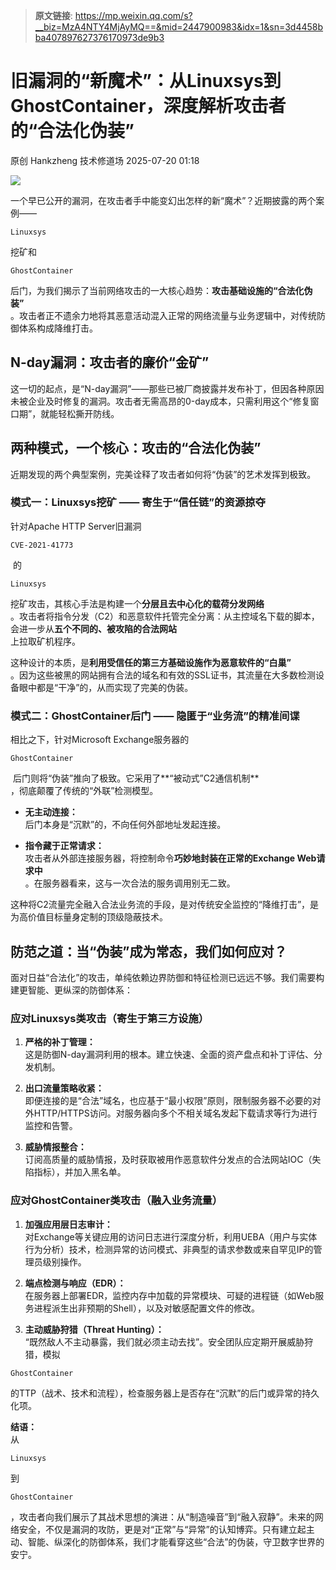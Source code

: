 > **原文链接**: https://mp.weixin.qq.com/s?__biz=MzA4NTY4MjAyMQ==&mid=2447900983&idx=1&sn=3d4458bba407897627376170973de9b3

#  旧漏洞的“新魔术”：从Linuxsys到GhostContainer，深度解析攻击者的“合法化伪装”  
原创 Hankzheng  技术修道场   2025-07-20 01:18  
  
![](https://mmbiz.qpic.cn/sz_mmbiz_png/wWBwsDOJT49p35z0luSpkeI1Bc7UZzoOwNFj34ciatEf6e9aPgiaTmu6HWv212Vib1mfib5ziarRUoEibn6JPw1NibNUg/640?wx_fmt=png&from=appmsg "")  
  
一个早已公开的漏洞，在攻击者手中能变幻出怎样的新“魔术”？近期披露的两个案例——
```
Linuxsys
```

  
挖矿和
```
GhostContainer
```

  
后门，为我们揭示了当前网络攻击的一大核心趋势：**攻击基础设施的“合法化伪装”**  
。攻击者正不遗余力地将其恶意活动混入正常的网络流量与业务逻辑中，对传统防御体系构成降维打击。  
## N-day漏洞：攻击者的廉价“金矿”  
  
这一切的起点，是“N-day漏洞”——那些已被厂商披露并发布补丁，但因各种原因未被企业及时修复的漏洞。攻击者无需高昂的0-day成本，只需利用这个“修复窗口期”，就能轻松撕开防线。  
## 两种模式，一个核心：攻击的“合法化伪装”  
  
近期发现的两个典型案例，完美诠释了攻击者如何将“伪装”的艺术发挥到极致。  
### 模式一：Linuxsys挖矿 —— 寄生于“信任链”的资源掠夺  
  
针对Apache HTTP Server旧漏洞 
```
CVE-2021-41773
```

  
 的
```
Linuxsys
```

  
挖矿攻击，其核心手法是构建一个**分层且去中心化的载荷分发网络**  
。攻击者将指令分发（C2）和恶意软件托管完全分离：从主控域名下载的脚本，会进一步从**五个不同的、被攻陷的合法网站**  
上拉取矿机程序。  
  
这种设计的本质，是**利用受信任的第三方基础设施作为恶意软件的“白巢”**  
。因为这些被黑的网站拥有合法的域名和有效的SSL证书，其流量在大多数检测设备眼中都是“干净”的，从而实现了完美的伪装。  
### 模式二：GhostContainer后门 —— 隐匿于“业务流”的精准间谍  
  
相比之下，针对Microsoft Exchange服务器的 
```
GhostContainer
```

  
 后门则将“伪装”推向了极致。它采用了**“被动式”C2通信机制**  
，彻底颠覆了传统的“外联”检测模型。  
- **无主动连接：**  
后门本身是“沉默”的，不向任何外部地址发起连接。  
  
- **指令藏于正常请求：**  
攻击者从外部连接服务器，将控制命令**巧妙地封装在正常的Exchange Web请求中**  
。在服务器看来，这与一次合法的服务调用别无二致。  
  
这种将C2流量完全融入合法业务流的手段，是对传统安全监控的“降维打击”，是为高价值目标量身定制的顶级隐蔽技术。  
## 防范之道：当“伪装”成为常态，我们如何应对？  
  
面对日益“合法化”的攻击，单纯依赖边界防御和特征检测已远远不够。我们需要构建更智能、更纵深的防御体系：  
### 应对Linuxsys类攻击（寄生于第三方设施）  
1. **严格的补丁管理：**  
这是防御N-day漏洞利用的根本。建立快速、全面的资产盘点和补丁评估、分发机制。  
  
1. **出口流量策略收紧：**  
即便连接的是“合法”域名，也应基于“最小权限”原则，限制服务器不必要的对外HTTP/HTTPS访问。对服务器向多个不相关域名发起下载请求等行为进行监控和告警。  
  
1. **威胁情报整合：**  
订阅高质量的威胁情报，及时获取被用作恶意软件分发点的合法网站IOC（失陷指标），并加入黑名单。  
  
### 应对GhostContainer类攻击（融入业务流量）  
1. **加强应用层日志审计：**  
对Exchange等关键应用的访问日志进行深度分析，利用UEBA（用户与实体行为分析）技术，检测异常的访问模式、非典型的请求参数或来自罕见IP的管理员级别操作。  
  
1. **端点检测与响应（EDR）：**  
在服务器上部署EDR，监控内存中加载的异常模块、可疑的进程链（如Web服务进程派生出非预期的Shell），以及对敏感配置文件的修改。  
  
1. **主动威胁狩猎（Threat Hunting）：**  
“既然敌人不主动暴露，我们就必须主动去找”。安全团队应定期开展威胁狩猎，模拟
```
GhostContainer
```

  
的TTP（战术、技术和流程），检查服务器上是否存在“沉默”的后门或异常的持久化项。  
  
**结语：**  
从
```
Linuxsys
```

  
到
```
GhostContainer
```

  
，攻击者向我们展示了其战术思想的演进：从“制造噪音”到“融入寂静”。未来的网络安全，不仅是漏洞的攻防，更是对“正常”与“异常”的认知博弈。只有建立起主动、智能、纵深化的防御体系，我们才能看穿这些“合法”的伪装，守卫数字世界的安宁。  
  
